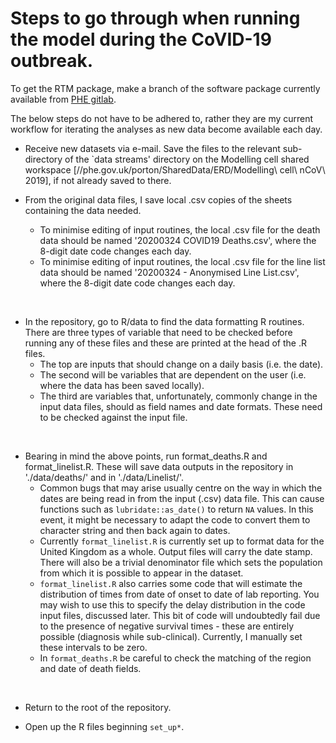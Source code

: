 # Steps to go through when running the model during the CoVID-19 outbreak.

To get the RTM package, make a branch of the software package currently available from [PHE gitlab].

The below steps do not have to be adhered to, rather they are my current workflow for iterating the analyses as new data become available each day.

* Receive new datasets via e-mail. Save the files to the relevant sub-directory of the `data streams' directory on the Modelling cell shared workspace [//phe.gov.uk/porton/SharedData/ERD/Modelling\ cell\ nCoV\ 2019], if not already saved to there.



* From the original data files, I save local .csv copies of the sheets containing the data needed.
  * To minimise editing of input routines, the local .csv file for the death data should be named '20200324 COVID19 Deaths.csv', where the 8-digit date code changes each day.
  * To minimise editing of input routines, the local .csv file for the line list data should be named '20200324 - Anonymised Line List.csv', where the 8-digit date code changes each day.
<br>

* In the repository, go to R/data to find the data formatting R routines. There are three types of variable that need to be checked before running any of these files and these are printed at the head of the .R files.
  * The top are inputs that should change on a daily basis (i.e. the date).
  * The second will be variables that are dependent on the user (i.e. where the data has been saved locally).
  * The third are variables that, unfortunately, commonly change in the input data files, should as field names and date formats. These need to be checked against the input file.
<br>


* Bearing in mind the above points, run format_deaths.R and format_linelist.R. These will save data outputs in the repository in './data/deaths/' and in './data/Linelist/'.
  * Common bugs that may arise usually centre on the way in which the dates are being read in from the input (.csv) data file. This can cause functions such as ``lubridate::as_date()`` to return ``NA`` values. In this event, it might be necessary to adapt the code to convert them to character string and then back again to dates.
  * Currently ``format_linelist.R`` is currently set up to format data for the United Kingdom as a whole. Output files will carry the date stamp. There will also be a trivial denominator file which sets the population from which it is possible to appear in the dataset.
  * ``format_linelist.R`` also carries some code that will estimate the distribution of times from date of onset to date of lab reporting. You may wish to use this to specify the delay distribution in the code input files, discussed later. This bit of code will undoubtedly fail due to the presence of negative survival times - these are entirely possible (diagnosis while sub-clinical). Currently, I manually set these intervals to be zero.
  * In ``format_deaths.R`` be careful to check the matching of the region and date of death fields.
<br>

* Return to the root of the repository.

* Open up the R files beginning `set_up*`.

[PHE gitlab]: https://gitlab.phe.gov.uk/Paul.Birrell/real-time-mcmc